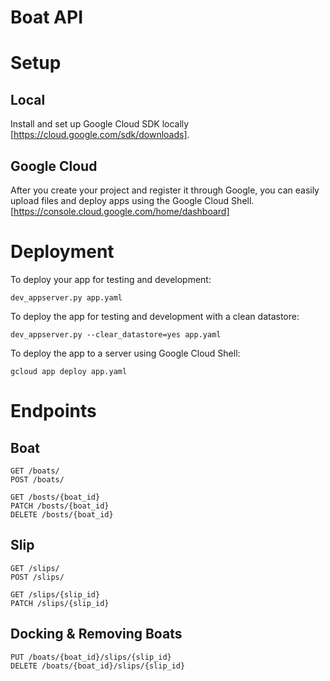 # Boat API

# Setup

## Local

Install and set up Google Cloud SDK locally [https://cloud.google.com/sdk/downloads]. 

## Google Cloud

After you create your project and register it through Google, you can easily upload files and deploy apps using the Google Cloud Shell.[https://console.cloud.google.com/home/dashboard]

# Deployment
To deploy your app for testing and development:

```
dev_appserver.py app.yaml
```

To deploy the app for testing and development with a clean datastore:

```
dev_appserver.py --clear_datastore=yes app.yaml
```

To deploy the app to a server using Google Cloud Shell:
```
gcloud app deploy app.yaml
```

# Endpoints

## Boat

```
GET /boats/
POST /boats/

GET /bosts/{boat_id}
PATCH /bosts/{boat_id}
DELETE /bosts/{boat_id}
```

## Slip

```
GET /slips/
POST /slips/

GET /slips/{slip_id}
PATCH /slips/{slip_id}
```

## Docking & Removing Boats

```
PUT /boats/{boat_id}/slips/{slip_id}
DELETE /boats/{boat_id}/slips/{slip_id}
```
